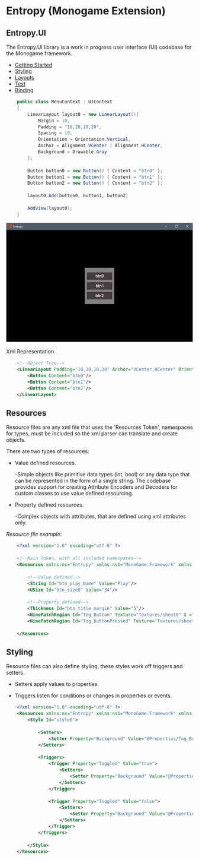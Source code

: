 # Entropy (Monogame Extension)

## Entropy.UI

<div> </div>


The Entropy.UI library is a work in progress user interface (UI) codebase for the Monogame framework.  

- [Getting Started](/GettingStarted.md)
- [Styling](/GettingStarted.md)
- [Layouts](/GettingStarted.md)
- [Text](/GettingStarted.md)
- [Binding](/GettingStarted.md)

~~~csharp
    public class MenuContext : UIContext
    {
        LinearLayout layout0 = new LinearLayout(){
            Margin = 10,
            Padding = "10,20,10,20",
            Spacing = 10,
            Orientation = Orientation.Vertical,
            Anchor = Alignment.VCenter | Alignment.HCenter,
            Background = Drawable.Gray
        };
        
        Button button0 = new Button() { Content = "btn0" };
        Button button1 = new Button() { Content = "btn1" };
        Button button2 = new Button() { Content = "btn2" };
        
        layout0.Add(button0, button1, button2)
        
        AddView(layout0);
    }
~~~

<p align="center">
<img src="Layout0.PNG" alt="drawing"/>
</p>

Xml Representation

~~~xml
    <!--Object Tree-->
    <LinearLayout Padding="10,20,10,20" Anchor="VCenter,HCenter" Orientation="Vertical" Margin="10" Spacing="10", Background="#808080">
        <Button Content="btn0"/>
        <Button Content="btn1"/>
        <Button Content="btn2"/>
    </LinearLayout>
~~~

## Resources 

Resource files are any xml file that uses the 'Resources Token', 
namespaces for types, must be included so the xml parser can translate and create objects.

There are two types of resources:

- Value defined resources.
   
   -Simple objects like primitive data types (int, bool) or any data type that can be represented in the form of a single string. 
    The codebase provides support for creating Attribute Encoders and Decoders for custom classes to use value defined resourcing.  

- Property defined resources.
    
    -Complex objects with attributes, that are defined using xml attributes only.

<i>Resource file example:</i>
~~~xml
    <?xml version="1.0" encoding="utf-8" ?>

    <!--Main Token, with all included namespaces-->
    <Resources xmlns:ns="Entropy" xmlns:ns1="MonoGame.Framework" xmlns:ns2="Entropy.UI">
        
        <!--Value defined-->
        <String Id="btn_play_Name" Value="Play"/>
        <USize Id="btn_size0" Value="34"/>
        
        <!--Property defined-->
        <Thickness Id="btn_title_margin" Value="5"/>
        <NinePatchRegion Id="Tog_Button" Texture="Textures/sheet0" X ="0" Y="0" Width="32" Height="32" Padding="2"/>
        <NinePatchRegion Id="Tog_ButtonPressed" Texture="Textures/sheet0" X="0" Y="32" Width="32" Height="32" Padding="1"/>

    </Resources>
~~~


## Styling

Resource files can also define styling, these styles work off triggers and setters. 

 - Setters apply values to properties.
 
 - Triggers listen for conditions or changes in properties or events.


~~~xml
    <?xml version="1.0" encoding="utf-8" ?>
    <Resources xmlns:ns="Entropy" xmlns:ns1="MonoGame.Framework" xmlns:ns2="Entropy.UI">
        <Style Id="style0">
            
            <Setters>
                <Setter Property="Background" Value="@Properties/Tog_Button"/>
            </Setters>

            <Triggers>
                <Trigger Property="Toggled" Value="true">
                    <Setters>
                        <Setter Property="Background" Value="@Properties/Tog_ButtonPressed"/>
                    </Setters>
                </Trigger>

                <Trigger Property="Toggled" Value="false">
                    <Setters>
                        <Setter Property="Background" Value="@Properties/Tog_Button"/>
                    </Setters>
                </Trigger>
            </Triggers>

        </Style>
    </Resources> 
~~~

